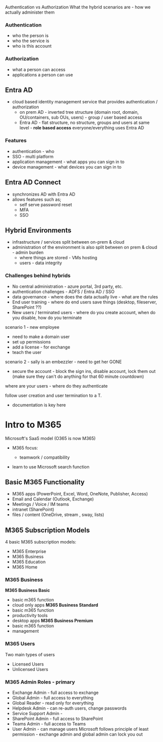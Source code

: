 Authentication vs Authorization
What the hybrid scenarios are - how we actually administer them

### **Authentication**
- who the person is
- who the service is
- who is this account 
### **Authorization**
- what a person can access
- applications a person can use
## **Entra AD**
- cloud based identity management service that provides authentication / authorization
	- on prem AD - inverted tree structure (domain root, domain, OU/containers, sub OUs, users) - group / user based access
	- Entra AD - flat structure, no structure, groups and users at same level - **role based access**
everyone/everything uses Entra AD

### Features
- authentication - who 
- SSO - multi platform
- application management - what apps you can sign in to
- device management - what devices you can sign in to

## Entra AD Connect
- synchronizes AD with Entra AD 
- allows features such as;
	- self serve password reset
	- MFA
	- SSO

## Hybrid Environments
- infrastructure / services split between on-prem & cloud
- administration of the environment is also split between on prem & cloud - admin burden
	- where things are stored - VMs hosting
	- users - data integrity
### Challenges behind hybrids
- No central administration - azure portal, 3rd party, etc.
- authentication challenges - ADFS / Entra AD / SSO
- data governance - where does the data actually live - what are the rules
- End user training - where do end users save things (desktop, fileserver, SharePoint ??)
- New users / terminated users - where do you create account, when do you disable, how do you terminate

scenario 1 - new employee
- need to make a domain user
- set up permissions
- add a license - for exchange
- teach the user

scenario 2 - sally is an embezzler - need to get her GONE
- secure the account - block the sign ins, disable account, lock them out (make sure they can't do anything for that 60 minute countdown)

where are your users - where do they authenticate

follow user creation and user termination to a T.
- documentation is key here

# Intro to M365
Microsoft's SaaS model (O365 is now M365)
- M365 focus:
	- teamwork / compatibility

- learn to use Microsoft search function

## Basic M365 Functionality
- M365 apps (PowerPoint, Excel, Word, OneNote, Publisher, Access)
- Email and Calendar (Outlook, Exchange)
- Meetings / Voice / IM teams
- intranet (SharePoint)
- files / content (OneDrive, stream , sway, lists)
## M365 Subscription Models
4 basic M365 subscription models:
- M365 Enterprise
- M365 Business
- M365 Education
- M365 Home
### M365 Business
**M365 Business Basic**
- basic m365 function
- cloud only apps
**M365 Business Standard**
- basic m365 function
- productivity tools
- desktop apps
**M365 Business Premium**
- basic m365 function
- management
### M365 Users
Two main types of users
- Licensed Users
- Unlicensed Users
### M365 Admin Roles - primary
- Exchange Admin - full access to exchange
- Global Admin - full access to everything
- Global Reader - read only for everything
- Helpdesk Admin - can re-auth users, change passwords
- Service Support Admin - 
- SharePoint Admin - full access to SharePoint
- Teams Admin - full access to Teams
- User Admin - can manage users
Microsoft follows principle of least permission - exchange admin and global admin can lock you out